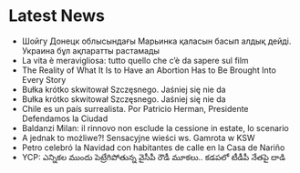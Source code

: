 # Latest News
-  Шойгу Донецк облысындағы Марьинка қаласын басып алдық дейді. Украина бұл ақпаратты растамады
-  La vita è meravigliosa: tutto quello che c’è da sapere sul film
-  The Reality of What It Is to Have an Abortion Has to Be Brought Into Every Story
-  Bułka krótko skwitował Szczęsnego. Jaśniej się nie da
-  Bułka krótko skwitował Szczęsnego. Jaśniej się nie da
-  Chile es un país surrealista. Por Patricio Herman, Presidente Defendamos la Ciudad
-  Baldanzi Milan: il rinnovo non esclude la cessione in estate, lo scenario
-  A jednak to możliwe?! Sensacyjne wieści ws. Gamrota w KSW
-  Petro celebró la Navidad con habitantes de calle en la Casa de Nariño
-  YCP: ఎన్నికల ముందు పెట్రేగిపోతున్న వైసీపీ రౌడీ మూకలు.. కడపలో టీడీపీ నేతపై దాడి
